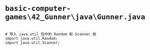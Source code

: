 # `basic-computer-games\42_Gunner\java\Gunner.java`

```

# 导入 java.util 包中的 Random 和 Scanner 类
import java.util.Random;
import java.util.Scanner;

```